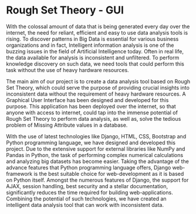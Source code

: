 # Rough Set Theory - GUI

With the colossal amount of data that is being generated every day over the internet, the need for reliant, efficient and easy to use data analysis tools is rising. To discover patterns in Big Data is essential for various business organizations and in fact, Intelligent information analysis is one of the buzzing issues in the field of Artificial Intelligence today. Often in real life, the data available for analysis is inconsistent and unfiltered. To perform knowledge discovery on such data, we need tools that could perform this task without the use of heavy hardware resources.

The main aim of our project is to create a data analysis tool based on Rough Set Theory, which could serve the purpose of providing crucial insights into inconsistent data without the requirement of heavy hardware resources. A Graphical User Interface has been designed and developed for this purpose. This application has been deployed over the internet, so that anyone with access to internet, could tap into the immense potential of Rough Set Theory to perform data analysis, as well as, solve the tedious problem of Missing Attribute values in a database.

With the use of latest technologies like Django, HTML, CSS, Bootstrap and Python programming language, we have designed and developed this project. Due to the extensive support for external libraries like NumPy and Pandas in Python, the task of performing complex numerical calculations and analyzing big datasets has become easier. Taking the advantage of the advance features that Python programming language offers, Django web-framework is the best suitable choice for web-development as it is based on Python itself. Amongst the numerous features of Django, the support for AJAX, session handling, best security and a stellar documentation, significantly reduces the time required for building web-applications. Combining the potential of such technologies, we have created an intelligent data analysis tool that can work with inconsistent data.
